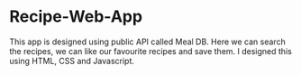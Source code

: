 # Recipe-Web-App
This app is designed using public API called Meal DB. Here we can search the recipes, we can like our favourite recipes and save them. I designed this using HTML, CSS and Javascript.
